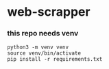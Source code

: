 # web-scrapper

### this repo needs venv

    python3 -m venv venv
    source venv/bin/activate
    pip install -r requirements.txt

